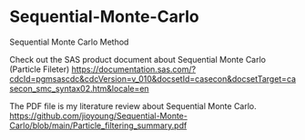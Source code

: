 # Sequential-Monte-Carlo
Sequential Monte Carlo Method

Check out the SAS product document about Sequential Monte Carlo (Particle Fileter)
https://documentation.sas.com/?cdcId=pgmsascdc&cdcVersion=v_010&docsetId=casecon&docsetTarget=casecon_smc_syntax02.htm&locale=en

The PDF file is my literature review about Sequential Monte Carlo.
https://github.com/jioyoung/Sequential-Monte-Carlo/blob/main/Particle_filtering_summary.pdf
